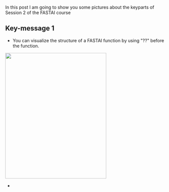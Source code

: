 In this post I am going to show you some pictures about the keyparts of Session 2 of the FASTAI course


## Key-message 1

* You can visualize the structure of a FASTAI function by using "??" before the function. <br>
<img src="L2_p1.png" width="320" height="400">


* 


